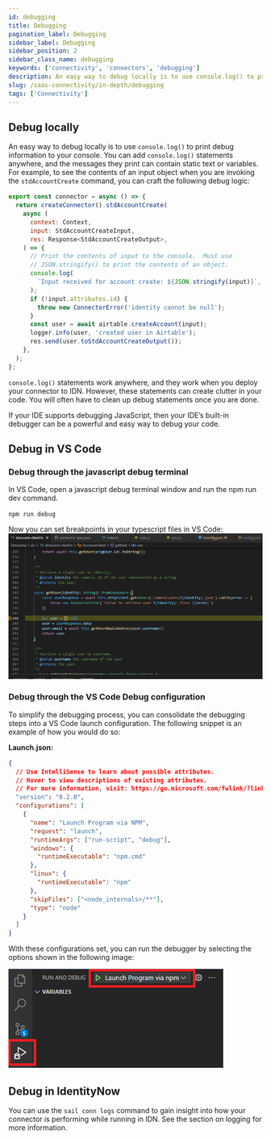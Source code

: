 ```yaml
---
id: debugging
title: Debugging
pagination_label: Debugging
sidebar_label: Debugging
sidebar_position: 2
sidebar_class_name: debugging
keywords: ['connectivity', 'connectors', 'debugging']
description: An easy way to debug locally is to use console.log() to print debug information to your console.
slug: /saas-connectivity/in-depth/debugging
tags: ['Connectivity']
---
```


## Debug locally

An easy way to debug locally is to use `console.log()` to print debug information to your console. You can add `console.log()` statements anywhere, and the messages they print can contain static text or variables. For example, to see the contents of an input object when you are invoking the `stdAccountCreate` command, you can craft the following debug logic:

```javascript
export const connector = async () => {
  return createConnector().stdAccountCreate(
    async (
      context: Context,
      input: StdAccountCreateInput,
      res: Response<StdAccountCreateOutput>,
    ) => {
      // Print the contents of input to the console.  Must use
      // JSON.stringify() to print the contents of an object.
      console.log(
        `Input received for account create: ${JSON.stringify(input)}`,
      );
      if (!input.attributes.id) {
        throw new ConnectorError('identity cannot be null');
      }
      const user = await airtable.createAccount(input);
      logger.info(user, 'created user in Airtable');
      res.send(user.toStdAccountCreateOutput());
    },
  );
};
```

`console.log()` statements work anywhere, and they work when you deploy your connector to IDN. However, these statements can create clutter in your code. You will often have to clean up debug statements once you are done.

If your IDE supports debugging JavaScript, then your IDE’s built-in debugger can be a powerful and easy way to debug your code.

## Debug in VS Code

### Debug through the javascript debug terminal

In VS Code, open a javascript debug terminal window and run the npm run dev command.

`npm run debug`

Now you can set breakpoints in your typescript files in VS Code: ![debugging 1](./img/debugging1.png)

### Debug through the VS Code Debug configuration

To simplify the debugging process, you can consolidate the debugging steps into a VS Code launch configuration. The following snippet is an example of how you would do so:

**Launch.json:**

```json
{
  // Use IntelliSense to learn about possible attributes.
  // Hover to view descriptions of existing attributes.
  // For more information, visit: https://go.microsoft.com/fwlink/?linkid=830387
  "version": "0.2.0",
  "configurations": [
    {
      "name": "Launch Program via NPM",
      "request": "launch",
      "runtimeArgs": ["run-script", "debug"],
      "windows": {
        "runtimeExecutable": "npm.cmd"
      },
      "linux": {
        "runtimeExecutable": "npm"
      },
      "skipFiles": ["<node_internals>/**"],
      "type": "node"
    }
  ]
}
```

With these configurations set, you can run the debugger by selecting the options shown in the following image:

![debugging 2](./img/debugging2.png)

## Debug in IdentityNow

You can use the `sail conn logs` command to gain insight into how your connector is performing while running in IDN. See the section on logging for more information.
